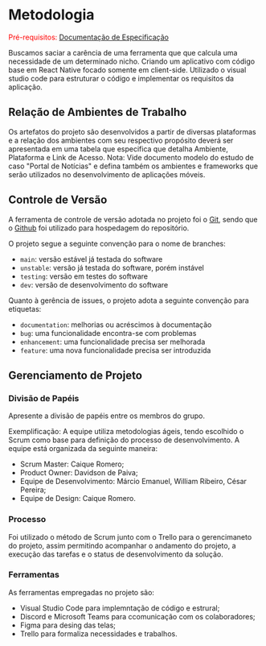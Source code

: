 
# Metodologia

<span style="color:red">Pré-requisitos: <a href="2-Especificação do Projeto.md"> Documentação de Especificação</a></span>

Buscamos saciar a carência de uma ferramenta que que calcula uma necessidade de um determinado nicho. Criando um aplicativo com código base em React Native focado somente em client-side. Utilizado o visual studio code para estruturar o código e implementar os requisitos da aplicação.

## Relação de Ambientes de Trabalho

Os artefatos do projeto são desenvolvidos a partir de diversas plataformas e a relação dos ambientes com seu respectivo propósito deverá ser apresentada em uma tabela que especifica que detalha Ambiente, Plataforma e Link de Acesso. 
Nota: Vide documento modelo do estudo de caso "Portal de Notícias" e defina também os ambientes e frameworks que serão utilizados no desenvolvimento de aplicações móveis.

## Controle de Versão

A ferramenta de controle de versão adotada no projeto foi o
[Git](https://git-scm.com/), sendo que o [Github](https://github.com)
foi utilizado para hospedagem do repositório.

O projeto segue a seguinte convenção para o nome de branches:

- `main`: versão estável já testada do software
- `unstable`: versão já testada do software, porém instável
- `testing`: versão em testes do software
- `dev`: versão de desenvolvimento do software

Quanto à gerência de issues, o projeto adota a seguinte convenção para
etiquetas:

- `documentation`: melhorias ou acréscimos à documentação
- `bug`: uma funcionalidade encontra-se com problemas
- `enhancement`: uma funcionalidade precisa ser melhorada
- `feature`: uma nova funcionalidade precisa ser introduzida

## Gerenciamento de Projeto

### Divisão de Papéis

Apresente a divisão de papéis entre os membros do grupo.

Exemplificação: A equipe utiliza metodologias ágeis, tendo escolhido o Scrum como base para definição do processo de desenvolvimento. A equipe está organizada da seguinte maneira:
- Scrum Master: Caique Romero;
- Product Owner: Davidson de Paiva;
- Equipe de Desenvolvimento: Márcio Emanuel, William Ribeiro, César Pereira;
- Equipe de Design: Caique Romero.

### Processo

Foi utilizado o método de Scrum junto com o Trello para o gerencimaneto do projeto, assim permitindo acompanhar o andamento do projeto, a execução das tarefas e o status de desenvolvimento da solução.

### Ferramentas

As ferramentas empregadas no projeto são:

- Visual Studio Code para implemntação de código e estrural;
- Discord e Microsoft Teams para ccomunicação com os colaboradores;
- Figma para desing das telas;
- Trello para formaliza necessidades e trabalhos.
